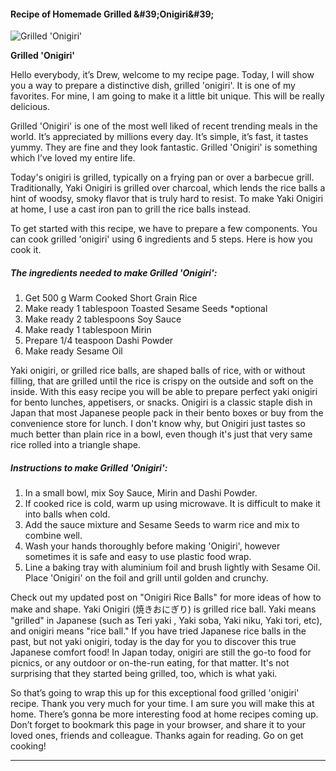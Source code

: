             

#### Recipe of Homemade Grilled &amp;#39;Onigiri&amp;#39;

![Grilled 'Onigiri'](https://img-global.cpcdn.com/recipes/3974130bd0ab9ccc/751x532cq70/grilled-onigiri-recipe-main-photo.jpg)

**Grilled 'Onigiri'**

Hello everybody, it’s Drew, welcome to my recipe page. Today, I will show you a way to prepare a distinctive dish, grilled 'onigiri'. It is one of my favorites. For mine, I am going to make it a little bit unique. This will be really delicious.

Grilled 'Onigiri' is one of the most well liked of recent trending meals in the world. It’s appreciated by millions every day. It’s simple, it’s fast, it tastes yummy. They are fine and they look fantastic. Grilled 'Onigiri' is something which I’ve loved my entire life.

Today's onigiri is grilled, typically on a frying pan or over a barbecue grill. Traditionally, Yaki Onigiri is grilled over charcoal, which lends the rice balls a hint of woodsy, smoky flavor that is truly hard to resist. To make Yaki Onigiri at home, I use a cast iron pan to grill the rice balls instead.

To get started with this recipe, we have to prepare a few components. You can cook grilled 'onigiri' using 6 ingredients and 5 steps. Here is how you cook it.

##### The ingredients needed to make Grilled 'Onigiri':

1.  Get 500 g Warm Cooked Short Grain Rice
2.  Make ready 1 tablespoon Toasted Sesame Seeds \*optional
3.  Make ready 2 tablespoons Soy Sauce
4.  Make ready 1 tablespoon Mirin
5.  Prepare 1/4 teaspoon Dashi Powder
6.  Make ready Sesame Oil

Yaki onigiri, or grilled rice balls, are shaped balls of rice, with or without filling, that are grilled until the rice is crispy on the outside and soft on the inside. With this easy recipe you will be able to prepare perfect yaki onigiri for bento lunches, appetisers, or snacks. Onigiri is a classic staple dish in Japan that most Japanese people pack in their bento boxes or buy from the convenience store for lunch. I don't know why, but Onigiri just tastes so much better than plain rice in a bowl, even though it's just that very same rice rolled into a triangle shape.

##### Instructions to make Grilled 'Onigiri':

1.  In a small bowl, mix Soy Sauce, Mirin and Dashi Powder.
2.  If cooked rice is cold, warm up using microwave. It is difficult to make it into balls when cold.
3.  Add the sauce mixture and Sesame Seeds to warm rice and mix to combine well.
4.  Wash your hands thoroughly before making 'Onigiri', however sometimes it is safe and easy to use plastic food wrap.
5.  Line a baking tray with aluminium foil and brush lightly with Sesame Oil. Place 'Onigiri' on the foil and grill until golden and crunchy.

Check out my updated post on "Onigiri Rice Balls" for more ideas of how to make and shape. Yaki Onigiri (焼きおにぎり) is grilled rice ball. Yaki means "grilled" in Japanese (such as Teri yaki , Yaki soba, Yaki niku, Yaki tori, etc), and onigiri means "rice ball." If you have tried Japanese rice balls in the past, but not yaki onigiri, today is the day for you to discover this true Japanese comfort food! In Japan today, onigiri are still the go-to food for picnics, or any outdoor or on-the-run eating, for that matter. It's not surprising that they started being grilled, too, which is what yaki.

So that’s going to wrap this up for this exceptional food grilled 'onigiri' recipe. Thank you very much for your time. I am sure you will make this at home. There’s gonna be more interesting food at home recipes coming up. Don’t forget to bookmark this page in your browser, and share it to your loved ones, friends and colleague. Thanks again for reading. Go on get cooking!

* * *